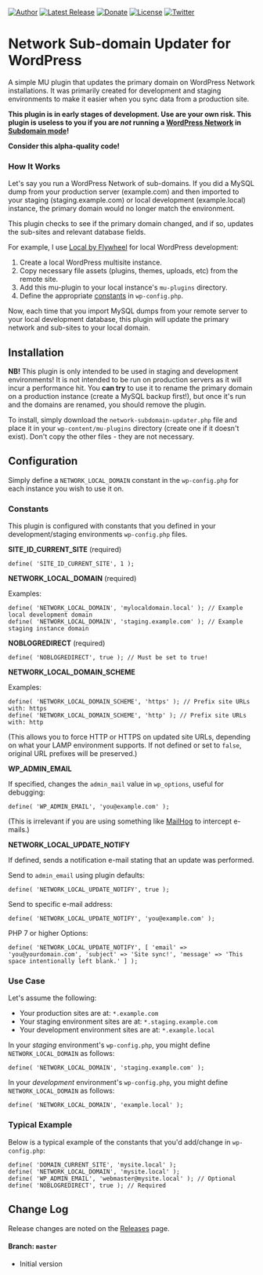 [![Author](https://img.shields.io/badge/author-Daniel%20M.%20Hendricks-lightgrey.svg?colorB=9900cc )](https://www.danhendricks.com)
[![Latest Release](https://img.shields.io/github/release/dmhendricks/wordpress-network-subdomain-updater-plugin.svg)](https://github.com/dmhendricks/wordpress-network-subdomain-updater-plugin/releases)
[![Donate](https://img.shields.io/badge/Donate-PayPal-green.svg)](https://paypal.me/danielhendricks)
[![License](https://img.shields.io/badge/license-GPLv2-yellow.svg)](https://raw.githubusercontent.com/dmhendricks/wordpress-network-subdomain-updater-plugin/master/LICENSE)
[![Twitter](https://img.shields.io/twitter/url/https/github.com/dmhendricks/wordpress-network-subdomain-updater-plugin.svg?style=social)](https://twitter.com/danielhendricks)

# Network Sub-domain Updater for WordPress

A simple MU plugin that updates the primary domain on WordPress Network installations. It was primarily created for development and staging environments to make it easier when you sync data from a production site.

**This plugin is in early stages of development. Use are your own risk. This plugin is useless to you if you are *not* running a [WordPress Network](https://codex.wordpress.org/Create_A_Network) in [Subdomain mode](https://codex.wordpress.org/Create_A_Network#Installing_a_Network)!**

**Consider this alpha-quality code!**

### How It Works

Let's say you run a WordPress Network of sub-domains. If you did a MySQL dump from your production server (example.com) and then imported to your staging (staging.example.com) or local development (example.local) instance, the primary domain would no longer match the environment.

This plugin checks to see if the primary domain changed, and if so, updates the sub-sites and relevant database fields.

For example, I use [Local by Flywheel](https://local.getflywheel.com/) for local WordPress development:

1. Create a local WordPress multisite instance.
2. Copy necessary file assets (plugins, themes, uploads, etc) from the remote site.
3. Add this mu-plugin to your local instance's `mu-plugins` directory.
4. Define the appropriate [constants](https://github.com/dmhendricks/wordpress-network-subdomain-updater-plugin#configuration) in `wp-config.php`.

Now, each time that you import MySQL dumps from your remote server to your local development database, this plugin will update the primary network and sub-sites to your local domain.

## Installation

**NB!** This plugin is only intended to be used in staging and development environments! It is not intended to be run on production servers as it will incur a performance hit. You **can try** to use it to rename the primary domain on a production instance (create a MySQL backup first!), but once it's run and the domains are renamed, you should remove the plugin.

To install, simply download the `network-subdomain-updater.php` file and place it in your `wp-content/mu-plugins` directory (create one if it doesn't exist). Don't copy the other files - they are not necessary.

## Configuration

Simply define a `NETWORK_LOCAL_DOMAIN` constant in the `wp-config.php` for each instance you wish to use it on.

### Constants

This plugin is configured with constants that you defined in your development/staging environments `wp-config.php` files.

**SITE_ID_CURRENT_SITE** (required)

```
define( 'SITE_ID_CURRENT_SITE', 1 );
```

**NETWORK_LOCAL_DOMAIN** (required)

Examples:
```
define( 'NETWORK_LOCAL_DOMAIN', 'mylocaldomain.local' ); // Example local development domain
define( 'NETWORK_LOCAL_DOMAIN', 'staging.example.com' ); // Example staging instance domain
```

**NOBLOGREDIRECT** (required)

```
define( 'NOBLOGREDIRECT', true ); // Must be set to true!
```

**NETWORK_LOCAL_DOMAIN_SCHEME**

Examples:
```
define( 'NETWORK_LOCAL_DOMAIN_SCHEME', 'https' ); // Prefix site URLs with: https
define( 'NETWORK_LOCAL_DOMAIN_SCHEME', 'http' ); // Prefix site URLs with: http
```

(This allows you to force HTTP or HTTPS on updated site URLs, depending on what your LAMP environment supports. If not defined or set to `false`, original URL prefixes will be preserved.)

**WP_ADMIN_EMAIL**

If specified, changes the `admin_mail` value in `wp_options`, useful for debugging:
```
define( 'WP_ADMIN_EMAIL', 'you@example.com' );
```

(This is irrelevant if you are using something like [MailHog](https://github.com/mailhog/MailHog) to intercept e-mails.)

**NETWORK_LOCAL_UPDATE_NOTIFY**

If defined, sends a notification e-mail stating that an update was performed.

Send to `admin_email` using plugin defaults:
```
define( 'NETWORK_LOCAL_UPDATE_NOTIFY', true );
```

Send to specific e-mail address:
```
define( 'NETWORK_LOCAL_UPDATE_NOTIFY', 'you@example.com' );
```

PHP 7 or higher Options:
```
define( 'NETWORK_LOCAL_UPDATE_NOTIFY', [ 'email' => 'you@yourdomain.com', 'subject' => 'Site sync!', 'message' => 'This space intentionally left blank.' ] );
```

### Use Case

Let's assume the following:

- Your production sites are at: `*.example.com`
- Your staging environment sites are at: `*.staging.example.com`
- Your development environment sites are at: `*.example.local`

In your *staging* environment's `wp-config.php`, you might define `NETWORK_LOCAL_DOMAIN` as follows:
```
define( 'NETWORK_LOCAL_DOMAIN', 'staging.example.com' );
```

In your *development* environment's `wp-config.php`, you might define `NETWORK_LOCAL_DOMAIN` as follows:
```
define( 'NETWORK_LOCAL_DOMAIN', 'example.local' );
```

### Typical Example

Below is a typical example of the constants that you'd add/change in `wp-config.php`:

```
define( 'DOMAIN_CURRENT_SITE', 'mysite.local' );
define( 'NETWORK_LOCAL_DOMAIN', 'mysite.local' );
define( 'WP_ADMIN_EMAIL', 'webmaster@mysite.local' ); // Optional
define( 'NOBLOGREDIRECT', true ); // Required
```

## Change Log

Release changes are noted on the [Releases](https://github.com/dmhendricks/wordpress-network-subdomain-updater-plugin/releases) page.

#### Branch: `master`

* Initial version

